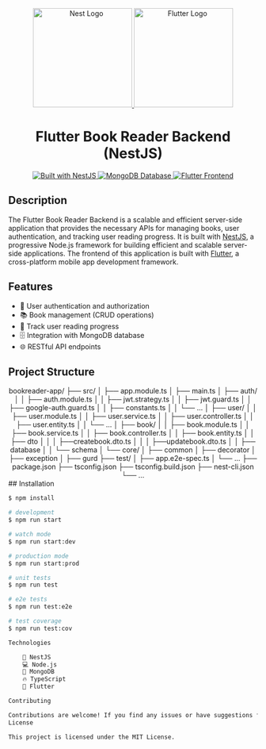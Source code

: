 <div align="center">
  <a href="https://nestjs.com/" target="blank">
    <img src="https://nestjs.com/img/logo-small.svg" width="200" alt="Nest Logo" />
  </a>
  <a href="https://flutter.dev/" target="blank">
    <img src="https://www.google.com/url?sa=i&url=https%3A%2F%2Fmedium.com%2Fflutter&psig=AOvVaw3p1N8RY11Ss_MhGlJVNsyk&ust=1713850903047000&source=images&cd=vfe&opi=89978449&ved=0CBIQjRxqFwoTCMjWouSN1YUDFQAAAAAdAAAAABAE" width="200" alt="Flutter Logo" />
  </a>
</div>

<h1 align="center">Flutter Book Reader Backend (NestJS)</h1>

<div align="center">
  <a href="https://nestjs.com" target="_blank">
    <img src="https://img.shields.io/badge/built%20with-NestJs-red" alt="Built with NestJS">
  </a>
  <a href="https://www.mongodb.com/" target="_blank">
    <img src="https://img.shields.io/badge/database-MongoDB-green" alt="MongoDB Database">
  </a>
  <a href="https://flutter.dev/" target="_blank">
    <img src="https://img.shields.io/badge/frontend-Flutter-blue" alt="Flutter Frontend">
  </a>
</div>

## Description

The Flutter Book Reader Backend is a scalable and efficient server-side application that provides the necessary APIs for managing books, user authentication, and tracking user reading progress. It is built with [NestJS](https://nestjs.com/), a progressive Node.js framework for building efficient and scalable server-side applications. The frontend of this application is built with [Flutter](https://flutter.dev/), a cross-platform mobile app development framework.

## Features

- 👥 User authentication and authorization
- 📚 Book management (CRUD operations)
- 📖 Track user reading progress
- 🗄️ Integration with MongoDB database
- 🌐 RESTful API endpoints

## Project Structure
<div align="center">
bookreader-app/
├── src/
│   ├── app.module.ts
│   ├── main.ts
│   ├── auth/
│   │   ├── auth.module.ts
│   │   ├── jwt.strategy.ts
│   │   ├── jwt.guard.ts
│   │   ├── google-auth.guard.ts
│   │   ├── constants.ts
│   │   └── ...
│   ├── user/
│   │   ├── user.module.ts
│   │   ├── user.service.ts
│   │   ├── user.controller.ts
│   │   ├── user.entity.ts
│   │   └── ...
│   ├── book/
│   │   ├── book.module.ts
│   │   ├── book.service.ts
│   │   ├── book.controller.ts
│   │   ├── book.entity.ts
│   │   ├── dto
│   │   │    ├──createbook.dto.ts
│   │   │     ├──updatebook.dto.ts
│   │   ├── database
│   │   └── schema
│   └── core/
│        ├── common 
│                 ├── decorator
│                 ├── exception
│                 ├── gurd
├── test/
│   ├── app.e2e-spec.ts
│   └── ...
├── package.json
├── tsconfig.json
├── tsconfig.build.json
├── nest-cli.json
└── ...
</div>
## Installation

```bash
$ npm install

# development
$ npm run start

# watch mode
$ npm run start:dev

# production mode
$ npm run start:prod

# unit tests
$ npm run test

# e2e tests
$ npm run test:e2e

# test coverage
$ npm run test:cov

Technologies

    🚀 NestJS
    💻 Node.js
    🍃 MongoDB
    🔥 TypeScript
    📱 Flutter

Contributing

Contributions are welcome! If you find any issues or have suggestions for improvements, please open an issue or submit a pull request.
License

This project is licensed under the MIT License.